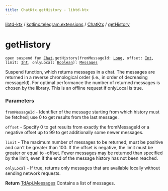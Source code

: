 ```yaml
---
title: ChatKtx.getHistory - libtd-ktx
---
```


[libtd-ktx](../../index.html) / [kotlinx.telegram.extensions](../index.html) / [ChatKtx](index.html) / [getHistory](./get-history.html)

# getHistory

`open suspend fun `[`Chat`](https://tdlibx.github.io/td/docs/org/drinkless/td/libcore/telegram/TdApi/Chat.html)`.getHistory(fromMessageId: `[`Long`](https://kotlinlang.org/api/latest/jvm/stdlib/kotlin/-long/index.html)`, offset: `[`Int`](https://kotlinlang.org/api/latest/jvm/stdlib/kotlin/-int/index.html)`, limit: `[`Int`](https://kotlinlang.org/api/latest/jvm/stdlib/kotlin/-int/index.html)`, onlyLocal: `[`Boolean`](https://kotlinlang.org/api/latest/jvm/stdlib/kotlin/-boolean/index.html)`): `[`Messages`](https://tdlibx.github.io/td/docs/org/drinkless/td/libcore/telegram/TdApi/Messages.html)

Suspend function, which returns messages in a chat. The messages are returned in a reverse
chronological order (i.e., in order of decreasing messageId). For optimal performance the number
of returned messages is chosen by the library. This is an offline request if onlyLocal is true.

### Parameters

`fromMessageId` - Identifier of the message starting from which history must be fetched; use
0 to get results from the last message.

`offset` - Specify 0 to get results from exactly the fromMessageId or a negative offset up
to 99 to get additionally some newer messages.

`limit` - The maximum number of messages to be returned; must be positive and can't be
greater than 100. If the offset is negative, the limit must be greater or equal to -offset. Fewer
messages may be returned than specified by the limit, even if the end of the message history has
not been reached.

`onlyLocal` - If true, returns only messages that are available locally without sending
network requests.

**Return**
[TdApi.Messages](https://tdlibx.github.io/td/docs/org/drinkless/td/libcore/telegram/TdApi/Messages.html) Contains a list of messages.

